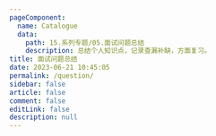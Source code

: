 ```yaml
---
pageComponent:
  name: Catalogue
  data:
    path: 15.系列专题/05.面试问题总结
    description: 总结个人知识点，记录查漏补缺，方面复习。
title: 面试问题总结
date: 2023-06-21 10:45:05
permalink: /question/
sidebar: false
article: false
comment: false
editLink: false
description: null
---
```

